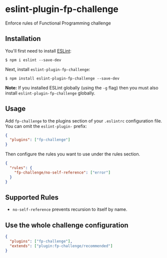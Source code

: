 # eslint-plugin-fp-challenge

Enforce rules of Functional Programming challenge

## Installation

You'll first need to install [ESLint](http://eslint.org):

```
$ npm i eslint --save-dev
```

Next, install `eslint-plugin-fp-challenge`:

```
$ npm install eslint-plugin-fp-challenge --save-dev
```

**Note:** If you installed ESLint globally (using the `-g` flag) then you must
also install `eslint-plugin-fp-challenge` globally.

## Usage

Add `fp-challenge` to the plugins section of your `.eslintrc` configuration
file. You can omit the `eslint-plugin-` prefix:

```json
{
  "plugins": ["fp-challenge"]
}
```

Then configure the rules you want to use under the rules section.

```json
{
  "rules": {
    "fp-challenge/no-self-reference": ["error"]
  }
}
```

## Supported Rules

- `no-self-reference` prevents recursion to itself by name.

## Use the whole challenge configuration

```json
{
  "plugins": ["fp-challenge"],
  "extends": ["plugin:fp-challenge/recommended"]
}
```
